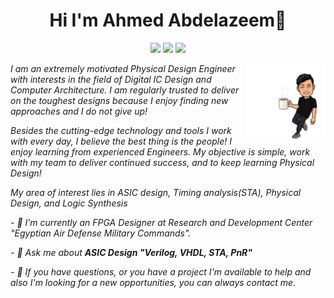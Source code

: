 <h1 align= "center"> Hi I'm Ahmed Abdelazeem👋 </h1>
<p align="center">
    <a href= "https://twitter.com/abdelazeem201"><img src="https://img.shields.io/badge/twitter-%231FA1F1?style=flat&logo=twitter&logoColor=white"∠></a>
    <a href= "https://www.linkedin.com/in/ahmed-abdelazeem/"><img src="https://img.shields.io/badge/linkedin-%230177B5?style=flat&logo=linkedin&logoColor=white"∠></a>
    <a href= "mailto:ahmedabdelazeem373@gmail.com"><img src="https://img.shields.io/badge/gmail-%231FA1F1?style=flat&logo=gmail&logoColor=white"∠></a>
 </p>	
   
   <img src= "https://github.com/Casear98/Casear98/blob/main/coffee.png" align="right" width="25%">
   

   
*I am an extremely motivated Physical Design Engineer with interests in the field of Digital IC Design and Computer Architecture. I am regularly trusted to deliver on the toughest designs because I enjoy finding new approaches and I do not give up!*

*Besides the cutting-edge technology and tools I work with every day, I believe the best thing is the people! I enjoy learning from experienced Engineers. My objective is simple, work with my team to deliver continued success, and to keep learning Physical Design!*

*My area of interest lies in ASIC design, Timing analysis(STA), Physical Design, and Logic Synthesis*


*- 🔭 I’m currently an FPGA Designer at Research and Development Center "Egyptian Air Defense Military Commands".*

*- 💬 Ask me about **ASIC Design "Verilog, VHDL, STA, PnR"***

*- 💼 If you have questions, or you have a project I'm available to help and also I'm looking for a new opportunities, you can always contact me.*
